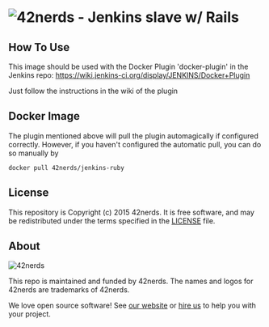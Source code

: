 # ![42nerds](https://42nerds.com/sites/56015d6106da30000100028a/assets/5626bb0ce3c2530001000000/Logo-42nerds-128.png) - Jenkins slave w/ Rails

## How To Use

This image should be used with the Docker Plugin 'docker-plugin' in the Jenkins repo: https://wiki.jenkins-ci.org/display/JENKINS/Docker+Plugin

Just follow the instructions in the wiki of the plugin

## Docker Image

The plugin mentioned above will pull the plugin automagically if configured correctly.
However, if you haven't configured the automatic pull, you can do so manually by 

```
docker pull 42nerds/jenkins-ruby
```

## License

This repository is Copyright (c) 2015 42nerds. It is free software, and may be
redistributed under the terms specified in the [LICENSE] file.

[LICENSE]: /LICENSE

## About

![42nerds](https://42nerds.com/sites/56015d6106da30000100028a/assets/5626bb0ce3c2530001000000/Logo-42nerds-128.png)

This repo is maintained and funded by 42nerds. The names and logos for
42nerds are trademarks of 42nerds.

We love open source software! See [our website][website] or [hire us][hire] to help you with your project.

[website]: https://42nerds.com/?utm_source=github
[hire]: https://42nerds.com/contact?utm_source=github